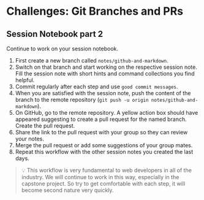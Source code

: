 # Challenges: Git Branches and PRs

## Session Notebook part 2

Continue to work on your session notebook.

1. First create a new branch called `notes/github-and-markdown`.
2. Switch on that branch and start working on the respective session note. Fill the session note
   with short hints and command collections you find helpful.
3. Commit regularly after each step and use `good commit messages`.
4. When you are satisfied with the session note, push the content of the branch to the remote
   repository (`git push -u origin notes/github-and-markdown`).
5. On GitHub, go to the remote repository. A yellow action box should have appeared suggesting to
   create a pull request for the named branch. Create the pull request.
6. Share the link to the pull request with your group so they can review your notes.
7. Merge the pull request or add some suggestions of your group mates.
8. Repeat this workflow with the other session notes you created the last days.

> 💡 This workflow is very fundamental to web developers in all of the industry. We will continue to
> work in this way, especially in the capstone project. So try to get comfortable with each step, it
> will become second nature very quickly.

